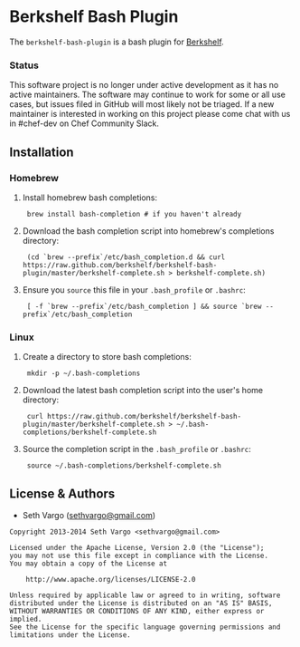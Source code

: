 Berkshelf Bash Plugin
=====================
The `berkshelf-bash-plugin` is a bash plugin for [Berkshelf](https://github.com/berkshelf/berkshelf).

### Status

This software project is no longer under active development as it has no active maintainers. The software may continue to work for some or all use cases, but issues filed in GitHub will most likely not be triaged. If a new maintainer is interested in working on this project please come chat with us in #chef-dev on Chef Community Slack.

Installation
------------
### Homebrew
1. Install homebrew bash completions:

        brew install bash-completion # if you haven't already

2. Download the bash completion script into homebrew's completions directory:

        (cd `brew --prefix`/etc/bash_completion.d && curl https://raw.github.com/berkshelf/berkshelf-bash-plugin/master/berkshelf-complete.sh > berkshelf-complete.sh)

3. Ensure you `source` this file in your `.bash_profile` or `.bashrc`:

        [ -f `brew --prefix`/etc/bash_completion ] && source `brew --prefix`/etc/bash_completion

### Linux
1. Create a directory to store bash completions:

        mkdir -p ~/.bash-completions

2. Download the latest bash completion script into the user's home directory:

        curl https://raw.github.com/berkshelf/berkshelf-bash-plugin/master/berkshelf-complete.sh > ~/.bash-completions/berkshelf-complete.sh

3. Source the completion script in the `.bash_profile` or `.bashrc`:

        source ~/.bash-completions/berkshelf-complete.sh


License & Authors
-----------------
- Seth Vargo (<sethvargo@gmail.com>)

```text
Copyright 2013-2014 Seth Vargo <sethvargo@gmail.com>

Licensed under the Apache License, Version 2.0 (the "License");
you may not use this file except in compliance with the License.
You may obtain a copy of the License at

    http://www.apache.org/licenses/LICENSE-2.0

Unless required by applicable law or agreed to in writing, software
distributed under the License is distributed on an "AS IS" BASIS,
WITHOUT WARRANTIES OR CONDITIONS OF ANY KIND, either express or implied.
See the License for the specific language governing permissions and
limitations under the License.
```
